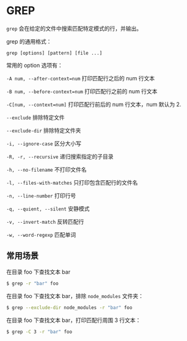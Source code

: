 # GREP

`grep` 会在给定的文件中搜索匹配特定模式的行，并输出。

grep 的通用格式：

```
grep [options] [pattern] [file ...]
```

常用的 option 选项有：

`-A num, --after-context=num` 打印匹配行之后的 num 行文本

`-B num, --before-context=num` 打印匹配行之前的 num 行文本

`-C[num, --context=num]` 打印匹配行前后的 num 行文本，num 默认为 2.

`--exclude` 排除特定文件

`--exclude-dir` 排除特定文件夹

`-i, --ignore-case` 区分大小写

`-R, -r, --recursive` 递归搜索指定的子目录

`-h, --no-filename` 不打印文件名

`-l, --files-with-matches` 只打印包含匹配行的文件名

`-n, --line-number` 打印行号

`-q, --quient, --silent` 安静模式

`-v, --invert-match` 反转匹配行

`-w, --word-regexp` 匹配单词

## 常用场景

在目录 foo 下查找文本 bar

```sh
$ grep -r "bar" foo
```

在目录 foo 下查找文本 bar，排除 `node_modules` 文件夹：

```sh
$ grep --exclude-dir node_modules -r "bar" foo
```

在目录 foo 下查找文本 bar，打印匹配行周围 3 行文本：

```sh
$ grep -C 3 -r "bar" foo
```

